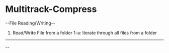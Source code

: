 # Multitrack-Compress

--File Reading/Writing--
1. Read/Write File from a folder
1-a: Iterate through all files from a folder
----
--

